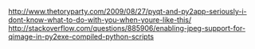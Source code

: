 

http://www.thetoryparty.com/2009/08/27/pyqt-and-py2app-seriously-i-dont-know-what-to-do-with-you-when-youre-like-this/
http://stackoverflow.com/questions/885906/enabling-jpeg-support-for-qimage-in-py2exe-compiled-python-scripts
